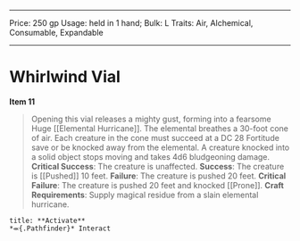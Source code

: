 
---
Price: 250 gp
Usage: held in 1 hand;
Bulk: L
Traits: Air, Alchemical, Consumable, Expandable

---

# Whirlwind Vial

**Item 11**

> Opening this vial releases a mighty gust, forming into a fearsome Huge [[Elemental Hurricane]]. The elemental breathes a 30-foot cone of air. Each creature in the cone must succeed at a DC 28 Fortitude save or be knocked away from the elemental. A creature knocked into a solid object stops moving and takes 4d6 bludgeoning damage.
**Critical Success**: The creature is unaffected.
**Success**: The creature is [[Pushed]] 10 feet.
**Failure**: The creature is pushed 20 feet.
**Critical Failure**: The creature is pushed 20 feet and knocked [[Prone]].
**Craft Requirements**: Supply magical residue from a slain elemental hurricane.

```ad-embed-ability
title: **Activate**
*⬺{.Pathfinder}* Interact 
```
